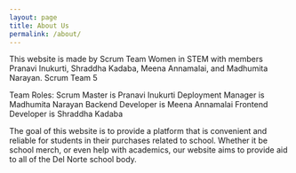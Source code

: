 ```yaml
---
layout: page
title: About Us
permalink: /about/
---
```


This website is made by Scrum Team Women in STEM with members Pranavi Inukurti, Shraddha Kadaba, Meena Annamalai, and Madhumita Narayan. 
Scrum Team 5

Team Roles:
Scrum Master is Pranavi Inukurti
Deployment Manager is Madhumita Narayan
Backend Developer is Meena Annamalai
Frontend Developer is Shraddha Kadaba

The goal of this website is to provide a platform that is convenient and reliable for students in their purchases related to school. Whether it be school merch, or even help with academics, our website aims to provide aid to all of the Del Norte school body.
